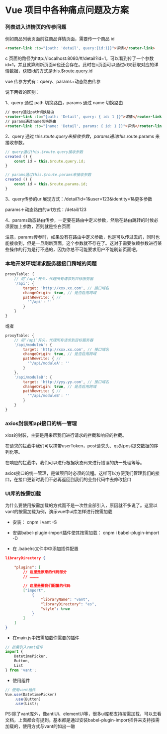 # Vue 项目中各种痛点问题及方案

### 列表进入详情页的传参问题

例如商品列表页面前往商品详情页面，需要传一个商品 id

```html
<router-link :to="{path: 'detail', query:{id:1}}">详情</router-link>
```

c 页面的路径为http://localhost:8080/#/detail?id=1，可以看到传了一个参数id=1，并且就算刷新页面id也还会存在。此时在c页面可以通过id来获取对应的详情数据，获取id的方式是this.$route.query.id

vue 传参方式有：query、params+动态路由传参

说下两者的区别：

1、query 通过 path 切换路由，params 通过 name 切换路由

```html
// query通过path切换路由
<router-link :to="{path: 'Detail', query: { id: 1 }}">详情</router-link>
// params通过name切换路由
<router-link :to="{name: 'Detail', params: { id: 1 }}">详情</router-link>
```

2、query 通过 this.$route.query来接收参数，params通过this.$route.params 来接收参数。

```js
// query通过this.$route.query接收参数
created () {
    const id = this.$route.query.id;
}

// params通过this.$route.params来接收参数
created () {
    const id = this.$route.params.id;
}
```

3、query传参的url展现方式：/detail?id=1&user=123&identity=1&更多参数

params＋动态路由的url方式：/detail/123

4、params动态路由传参，一定要在路由中定义参数，然后在路由跳转的时候必须要加上参数，否则就是空白页面

注意，params传参时，如果没有在路由中定义参数，也是可以传过去的，同时也能接收到，但是一旦刷新页面，这个参数就不存在了。这对于需要依赖参数进行某些操作的行为是行不通的，因为你总不可能要求用户不能刷新页面吧。

### 本地开发环境请求服务器接口跨域的问题

```js
proxyTable: {
    // 用‘/api’开头，代理所有请求到目标服务器
    '/api': {
        target: 'http://xxx.xx.com', // 接口域名
        changeOrigin: true, // 是否启用跨域
        pathRewrite: { //
          '^/api': ''
        }
    }
}
```
或者

```js
proxyTable: {
    // 用‘/api’开头，代理所有请求到目标服务器
    '/api/moduleA': {
        target: 'http://xxx.xx.com', // 接口域名
        changeOrigin: true, // 是否启用跨域
        pathRewrite: { //
          '^/api/moduleA': ''
        }
    },
    '/api/moduleB': {
        target: 'http://yyy.yy.com', // 接口域名
        changeOrigin: true, // 是否启用跨域
        pathRewrite: { //
          '^/api/moduleB': ''
        }
    }
}
```

### axios封装和api接口的统一管理

xios的封装，主要是用来帮我们进行请求的拦截和响应的拦截。

在请求的拦截中我们可以携带userToken，post请求头、qs对post提交数据的序列化等。

在响应的拦截中，我们可以进行根据状态码来进行错误的统一处理等等。

axios接口的统一管理，是做项目时必须的流程。这样可以方便我们管理我们的接口，在接口更新时我们不必再返回到我们的业务代码中去修改接口

### UI库的按需加载

为什么要使用按需加载的方式而不是一次性全部引入，原因就不多说了。这里以vant的按需加载为例，演示vue中ui库怎样进行按需加载

- 安装： cnpm i vant -S

- 安装babel-plugin-import插件使其按需加载：  cnpm i babel-plugin-import -D

- 在 .babelrc文件中中添加插件配置 

```json
libraryDirectory { 
    
    "plugins": [ 
        // 这里是原来的代码部分
        // …………

        // 这里是要我们配置的代码
        ["import", 
            { 
                "libraryName": "vant", 
                "libraryDirectory": "es", 
                "style": true 
            }
        ] 
    ] 
}
```

- 在main.js中按需加载你需要的插件

```js
// 按需引入vant组件
import {   
    DatetimePicker,   
    Button,   
    List 
} from 'vant';

```

- 使用组件

```js
// 使用vant组件
Vue.use(DatetimePicker)  
    .use(Button)  
    .use(List);

```
PS:除了vant库外，像antiUi、elementUi等，很多ui库都支持按需加载，可以去看文档，上面都会有提到。基本都是通过安装babel-plugin-import插件来支持按需加载的，使用方式与vant的如出一辙